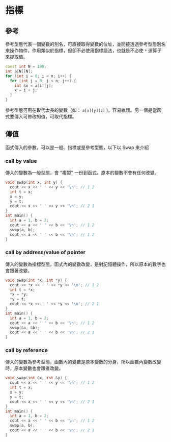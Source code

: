# 指標

## 參考

參考型態代表一個變數的別名，可直接取得變數的位址，並間接透過參考型態別名來操作物件，作用類似於指標，但卻不必使用指標語法，也就是不必使 `*` 運算子來提取值。

```cpp
const int N = 100;
int a[N][N];
for (int i = 0; i < n; i++) {
  for (int j = 0; j < n; j++) {
    int &x = a[i][j];
    x = i + j;
  }
}
```

參考型態可用在取代太長的變數（如： `a[x][y][z]` )，容易維護。另一個是當函式要傳入可修改的值，可取代指標。

## 傳值

函式傳入的參數，可以是一般、指標或是參考型態，以下以 Swap 來介紹

### call by value

傳入的變數為一般型態，會 "複製" 一份到函式，原本的變數不會有任何改變。

```cpp
void swap(int x, int y) {
  cout << x << ' ' << y << '\n'; // 1 2
  int t = x;
  x = y;
  y = t;
  cout << x << ' ' << y << '\n'; // 2 1
}
int main() {
  int a = 1, b = 2;
  cout << a << ' ' << b << '\n'; // 1 2
  swap(a, b);
  cout << a << ' ' << b << '\n'; // 1 2
}
```

### call by address/value of pointer

傳入的變數為指標型態，函式內的變數改變，是對記憶體操作，所以原本的數字也會跟著改變。

```cpp
void swap(int *x, int *y) {
  cout << *x << ' ' << *y << '\n'; // 1 2
  int t = *x;
  *x = *y;
  *y = t;
  cout << *x << ' ' << *y << '\n'; // 2 1
}
int main() {
  int a = 1, b = 2;
  cout << a << ' ' << b << '\n'; // 1 2
  swap(&a, &b);
  cout << a << ' ' << b << '\n'; // 2 1
}
```

### call by reference

傳入的變數為參考型態，函數內的變數是原本變數的分身，所以函數內變數改變時，原本變數也會跟者改變。

```cpp
void swap(int &x, int &y) {
  cout << x << ' ' << y << '\n'; // 1 2
  int t = x;
  x = y;
  y = t;
  cout << x << ' ' << y << '\n'; // 2 1
}
int main() {
  int a = 1, b = 2;
  cout << a << ' ' << b << '\n'; // 1 2
  swap(a, b);
  cout << a << ' ' << b << '\n'; // 2 1
}
```
